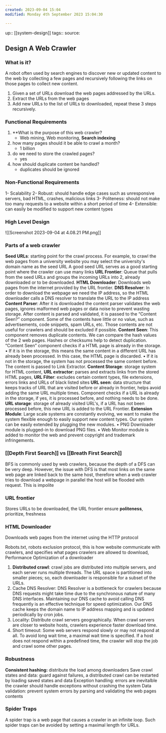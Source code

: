 ```yaml
---
created: 2023-09-04 15:04
modified: Monday 4th September 2023 15:04:30

---
```

up::  [[system-design]]
tags::
source:

## Design A Web Crawler

### What is it?
A robot often used by search engines to discover new or updated content to the web by collecting a few pages and recursively following the links on those pages to collect new content.
1. Given a set of URLs download the web pages addressed by the URLs.
2. Extract the URLs from the web pages
3. Add new URLs to the list of URLs to downloaded, repeat these 3 steps recursively.


### Functional Requirements

1. **What is the purpose of this web crawler?
	- Web mining, Web monitoring, **Search indexing**
2. how many pages should it be able to crawl a month?
	- 1 billion
3. do we need to store the crawled pages?
	- yes
4. how should duplicate content be handled?
	- duplicates should be ignored

### Non-Functional Requirements
1- Scalability
2- Robust: should handle edge cases such as unresponsive servers, bad HTML, crashes, malicious links
3- Politeness: should not make too many requests to a website within a short period of time
4- Extensible: can easily be modified to support new content types

### High Level Design
![[Screenshot 2023-09-04 at 4.08.21 PM.png]]
### Parts of a web crawler
**Seed URLs**: starting point for the crawl process. For example, to crawl the web pages from a university website you may select the university's domain name as the seed URL
A good seed URL serves as a good starting point where the crawler can use many links
**URL Frontier**: Queue that pulls from the seed URLs and groups the incoming URLs into 2, already downloaded or to be downloaded.
**HTML Downloader**: Downloads web pages from the internet provided by the URL frontier.
**DNS Resolver**: In order to download the webpage we need the IP address, so the HTML downloader calls a DNS resolver to translate the URL to the IP address
**Content Parser**: After it is downloaded the content parser validates the web pages, ignores malformed web pages or data noise to prevent wasting storage. After content is parsed and validated, it is passed to the “Content Seen?” component.
	Some of the contents have little or no value, such as advertisements, code snippets, spam URLs, etc. Those contents are not useful for crawlers and should be excluded if possible.
**Content Seen**: This component removes duplicate contents. We can compare the hash values of the 2 web pages. Hashes or checksums help to detect duplication. “Content Seen” component checks if a HTML page is already in the storage.
	• If it is in the storage, this means the same content in a different URL has already been processed. In this case, the HTML page is discarded.
	• If it is not in the storage, the system has not processed the same content before. The content is passed to Link Extractor.
**Content Storage**: storage system for HTML content,
**URL extractor**: parses and extracts links from the stored HTML pages,
**URL Filter**: excludes certain content types, file extensions, errors links and URLs of black listed sites
**URL seen**: data structure that keeps tracks of URL that are visited before or already in frontier, helps avoid adding the same URL multiple times. Component checks if a URL is already in the storage, if yes, it is processed before, and nothing needs to be done.
**URL storage**: storage of already visited URL's, if a URL has not been processed before, this new URL is added to the URL Frontier.
**Extension Module**: Large scale systems are constantly evolving, we want to make the system flexible enough to easily support new content types. Our system can be easily extended by plugging the new modules.
	• PNG Downloader module is plugged-in to download PNG files.
	• Web Monitor module is added to monitor the web and prevent copyright and trademark infringements.


### [[Depth First Search]] vs [[Breath First Search]]
BFS is commonly used by web crawlers, because the depth of a DFS can be very deep. However, the issue with DFS is that most links on the same web page are linked back to the same host, therefore when a web crawler tries to download a webpage in parallel the host will be flooded with request. This is impolite

### URL frontier
Stores URLs to be downloaded, the URL frontier ensure **politeness**, prioritize, freshness

### HTML Downloader
Downloads web pages from the internet using the HTTP protocol

Robots.txt, robots exclusion protocol, this is how website communicate with crawlers, and specifies what pages crawlers are allowed to download,
Performance Optimization of a downloader
1. **Distributed crawl**: crawl jobs are distributed into multiple servers, and each server runs multiple threads. The URL space is partitioned into smaller pieces; so, each downloader is responsible for a subset of the URLs.
3. Cache DNS Resolver: DNS Resolver is a bottleneck for crawlers because DNS requests might take time due to the synchronous nature of many DNS interfaces. Maintaining our DNS cache to avoid calling DNS frequently is an effective technique for speed optimization. Our DNS cache keeps the domain name to IP address mapping and is updated periodically by cron jobs.
4. Locality: Distribute crawl servers geographically. When crawl servers are closer to website hosts, crawlers experience faster download time.
5. Short timeout: Some web servers respond slowly or may not respond at all. To avoid long wait time, a maximal wait time is specified. If a host does not respond within a predefined time, the crawler will stop the job and crawl some other pages.
### Robustness
**Consistent hashing:** distribute the load among downloaders
Save crawl states and data: guard against failures, a distributed crawl can be restarted by loading saved states and data
Exception handling: errors are inevitalble the crawler should handle exceptions without crashing the system
Data validation: prevent system errors by parsing and validating the web pages contents

### Spider Traps
A spider trap is a web page that causes a crawler in an infinite loop. Such spider traps can be avoided by setting a maximal length for URLs.
